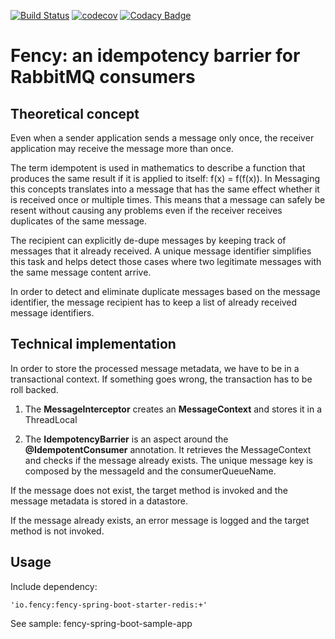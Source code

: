 [![Build Status][ci-img]][ci]
[![codecov](https://codecov.io/gh/ask4gilles/idempotency-barrier/branch/master/graph/badge.svg)](https://codecov.io/gh/ask4gilles/idempotency-barrier)
[![Codacy Badge](https://api.codacy.com/project/badge/Grade/7ee34d1388f549e1ad3298a967f388f0)](https://www.codacy.com/app/ask4gilles/idempotency-barrier?utm_source=github.com&amp;utm_medium=referral&amp;utm_content=ask4gilles/idempotency-barrier&amp;utm_campaign=Badge_Grade)

# Fency: an idempotency barrier for RabbitMQ consumers
## Theoretical concept
Even when a sender application sends a message only once,
the receiver application may receive the message more than once.

The term idempotent is used in mathematics to describe a function that produces the same result 
if it is applied to itself: f(x) = f(f(x)). 
In Messaging this concepts translates into a message that has the same effect whether it is received 
once or multiple times. 
This means that a message can safely be resent without causing any problems even if the receiver receives 
duplicates of the same message.

The recipient can explicitly de-dupe messages by keeping track of messages that it already received. 
A unique message identifier simplifies this task and helps detect those cases where 
two legitimate messages with the same message content arrive.

In order to detect and eliminate duplicate messages based on the message identifier, 
the message recipient has to keep a list of already received message identifiers.

## Technical implementation

In order to store the processed message metadata, we have to be in a transactional context.
If something goes wrong, the transaction has to be roll backed.

1.  The **MessageInterceptor** creates an **MessageContext** and stores it in a ThreadLocal

2.  The **IdempotencyBarrier** is an aspect around the **@IdempotentConsumer** annotation. 
It retrieves the MessageContext and checks if the message already exists. 
The unique message key is composed by the messageId and the consumerQueueName.

If the message does not exist, the target method is invoked and the message metadata is stored in a datastore.

If the message already exists, an error message is logged and the target method is not invoked.

## Usage

Include dependency:

```text
'io.fency:fency-spring-boot-starter-redis:+'
```

See sample: fency-spring-boot-sample-app

[ci-img]: https://api.travis-ci.com/ask4gilles/idempotency-barrier.svg?branch=master
[ci]: https://travis-ci.com/ask4gilles/idempotency-barrier
